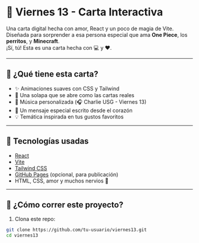 # 💌 Viernes 13 - Carta Interactiva

Una carta digital hecha con amor, React y un poco de magia de Vite.  
Diseñada para sorprender a esa persona especial que ama **One Piece**, los **perritos**, y **Minecraft**.  
¡Sí, tú! Esta es una carta hecha con 💻 y ❤️.

---

## 🌟 ¿Qué tiene esta carta?

- ✨ Animaciones suaves con CSS y Tailwind
- 💖 Una solapa que se abre como las cartas reales
- 🎵 Música personalizada (🎧 Charlie USG - Viernes 13)
- 📜 Un mensaje especial escrito desde el corazón
- 💡 Temática inspirada en tus gustos favoritos

---

## 🧪 Tecnologías usadas

- [React](https://reactjs.org/)
- [Vite](https://vitejs.dev/)
- [Tailwind CSS](https://tailwindcss.com/)
- [GitHub Pages](https://pages.github.com/) (opcional, para publicación)
- HTML, CSS, amor y muchos nervios 🙈

---

## 🚀 ¿Cómo correr este proyecto?

1. Clona este repo:

```bash
git clone https://github.com/tu-usuario/viernes13.git
cd viernes13
